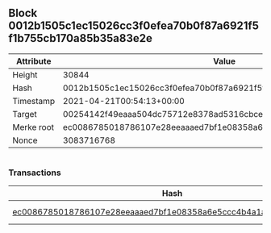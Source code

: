 ## Block 0012b1505c1ec15026cc3f0efea70b0f87a6921f5f1b755cb170a85b35a83e2e

Attribute | Value
--- | ---
Height | 30844
Hash | 0012b1505c1ec15026cc3f0efea70b0f87a6921f5f1b755cb170a85b35a83e2e
Timestamp | 2021-04-21T00:54:13+00:00
Target | 00254142f49eaaa504dc75712e8378ad5316cbcead634704b3734b6271167cc4
Merke root | ec0086785018786107e28eeaaaed7bf1e08358a6e5ccc4b4a1a9343b545d2c3a
Nonce | 3083716768

```

```

### Transactions

Hash | Amount
--- | ---
[ec0086785018786107e28eeaaaed7bf1e08358a6e5ccc4b4a1a9343b545d2c3a](ec0086785018786107e28eeaaaed7bf1e08358a6e5ccc4b4a1a9343b545d2c3a.md) | 10.00000000 SKEPTI 
